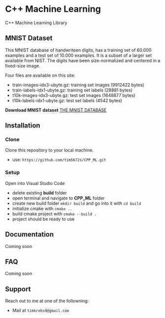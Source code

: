 # C++ Machine Learning 
C++ Machine Learning Library 

## MNIST Dataset
This MNIST database of handwriteen digits, has a training set of 60.000 examples and a test set of 10.000 examples.
It is a subset of a larger set available from NIST. The digits have been size-normalized and 
centered in a fixed-size image.

Four files are available on this site:

- train-images-idx3-ubyte.gz:  training set images (9912422 bytes)
- train-labels-idx1-ubyte.gz:  training set labels (28881 bytes)
- t10k-images-idx3-ubyte.gz:   test set images (1648877 bytes)
- t10k-labels-idx1-ubyte.gz:   test set labels (4542 bytes)

**Download MNIST dataset** [THE MNIST DATABASE](http://yann.lecun.com/exdb/mnist/)


## Installation
### Clone
Clone this repository to your local machine. 
- use: `https://github.com/tim5672s/CPP_ML.git`

### Setup
Open into Visual Studio Code
- delete existing **build** folder 
- open terminal and navigate to **CPP_ML** folder
- create new build folder `mkdir build` and go into it with `cd build`
- initialize cmake with `cmake ..`
- build cmake project with `cmake --build .`
- project should be ready to use

## Documentation
Coming soon 
## FAQ
Coming soon

## Support
Reach out to me at one of the followning:
- Mail at `timkrebs9@gmail.com`


